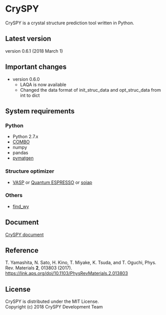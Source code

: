 # CrySPY
CrySPY is a crystal structure prediction tool written in Python.

## Latest version
version 0.6.1 (2018 March 1)

## Important changes
* version 0.6.0
    - LAQA is now available
    - Changed the data format of init_struc_data and opt_struc_data from int to dict

## System requirements
### Python
- Python 2.7.x
- [COMBO](https://github.com/tsudalab/combo "COMBO")
- numpy
- pandas
- [pymatgen](http://pymatgen.org "pymatgen")

### Structure optimizer
- [VASP](https://www.vasp.at/ "VASP") or [Quantum ESPRESSO](http://www.quantum-espresso.org/ "Quantum ESPRESSO") or [soiap](https://github.com/nbsato/soiap "soiap")

### Others
- [find_wy](https://github.com/nim-hrkn/find_wy "find_wy")

## Document
[CrySPY document](https://tomoki-yamashita.github.io/CrySPY "CrySPY documment")

## Reference
T. Yamashita, N. Sato, H. Kino, T. Miyake, K. Tsuda, and T. Oguchi, Phys. Rev. Materials **2**, 013803 (2017).  
https://link.aps.org/doi/10.1103/PhysRevMaterials.2.013803

## License
CrySPY is distributed under the MIT License.  
Copyright (c) 2018 CrySPY Development Team
